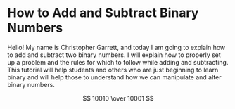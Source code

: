 # How to Add and Subtract Binary Numbers

Hello! My name is Christopher Garrett, and today I am going to explain how to add and subtract two binary numbers. I will explain how to properly set up a problem and the rules for which to follow while adding and subtracting. This tutorial will help students and others who are just beginning to learn binary and will help those to understand how we can manipulate and alter binary numbers.

$$ 10010 \over 10001 $$
